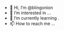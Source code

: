 - 👋 Hi, I’m @blingonion
- 👀 I’m interested in ...
- 🌱 I’m currently learning .
- 📫 How to reach me ...

<!---
blingonion/blingonion is a ✨ special ✨ repository because its `README.md` (this file) appears on your GitHub profile.
You can click the Preview link to take a look at your changes.
--->
